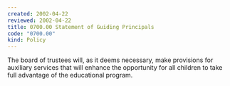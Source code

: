```yaml
---
created: 2002-04-22
reviewed: 2002-04-22
title: 0700.00 Statement of Guiding Principals
code: "0700.00"
kind: Policy
---
```


The board of trustees will, as it deems necessary, make provisions for auxiliary services that will enhance the opportunity for all children to take full advantage of the educational program.

